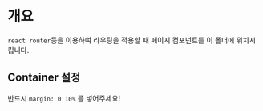 # 개요

`react router`등을 이용하여 라우팅을 적용할 때 페이지 컴포넌트를 이 폴더에 위치시킵니다.

## Container 설정

반드시 `margin: 0 10%` 를 넣어주세요!
